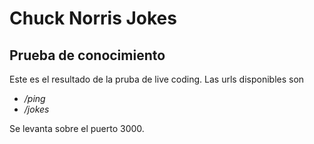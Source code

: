 # Chuck Norris Jokes
## Prueba de conocimiento

Este es el resultado de la pruba de live coding.
Las urls disponibles son

- */ping*
- */jokes*

Se levanta sobre el puerto 3000.